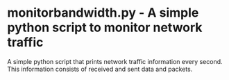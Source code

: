 # monitorbandwidth.py - A simple python script to monitor network traffic

A simple python script that prints network traffic information every second.
This information consists of received and sent data and packets.
